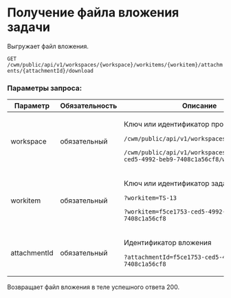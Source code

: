 # Получение файла вложения задачи

Выгружает файл вложения.

`GET /cwm/public/api/v1/workspaces/{workspace}/workitems/{workitem}/attachments/{attachmentId}/download`

### Параметры запроса:

| **Параметр** | **Обязательность** | **Описание**                                                                                                                                                                                              |
| ------------ | ------------------ | --------------------------------------------------------------------------------------------------------------------------------------------------------------------------------------------------------- |
| workspace    | обязательный       | <p>Ключ или идентификатор пространства</p><p><code>/cwm/public/api/v1/workspaces/KEY/workitems</code></p><p><code>/cwm/public/api/v1/workspaces/f5ce1753-ced5-4992-beb9-7408c1a56cf8/workitems</code></p> |
| workitem     | обязательный       | <p>Ключ или идентификатор задачи</p><p><code>?workitem=TS-13</code></p><p><code>?workitem=f5ce1753-ced5-4992-beb9-7408c1a56cf8</code></p>                                                                 |
| attachmentId | обязательный       | <p>Идентификатор вложения</p><p><code>?attachmentId=f5ce1753-ced5-4992-beb9-7408c1a56cf8</code></p>                                                                                                       |

Возвращает файл вложения в теле успешного ответа 200.
